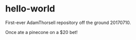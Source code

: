 # hello-world
First-ever AdamThorsell repository off the ground 20170710.

Once ate a pinecone on a $20 bet!
